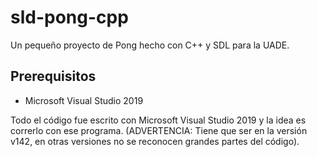 # sld-pong-cpp
Un pequeño proyecto de Pong hecho con C++ y SDL para la UADE.

## Prerequisitos
- Microsoft Visual Studio 2019

Todo el código fue escrito con Microsoft Visual Studio 2019 y la idea es correrlo con ese programa. (ADVERTENCIA: Tiene que ser en la versión v142, en otras versiones no se reconocen grandes partes del código).


